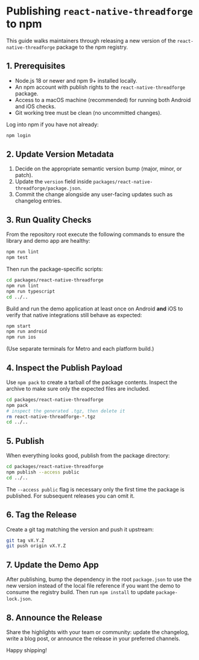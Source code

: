 # Publishing `react-native-threadforge` to npm

This guide walks maintainers through releasing a new version of the
`react-native-threadforge` package to the npm registry.

## 1. Prerequisites

- Node.js 18 or newer and npm 9+ installed locally.
- An npm account with publish rights to the `react-native-threadforge` package.
- Access to a macOS machine (recommended) for running both Android and iOS checks.
- Git working tree must be clean (no uncommitted changes).

Log into npm if you have not already:

```bash
npm login
```

## 2. Update Version Metadata

1. Decide on the appropriate semantic version bump (major, minor, or patch).
2. Update the `version` field inside `packages/react-native-threadforge/package.json`.
3. Commit the change alongside any user-facing updates such as changelog entries.

## 3. Run Quality Checks

From the repository root execute the following commands to ensure the library and demo
app are healthy:

```bash
npm run lint
npm test
```

Then run the package-specific scripts:

```bash
cd packages/react-native-threadforge
npm run lint
npm run typescript
cd ../..
```

Build and run the demo application at least once on Android **and** iOS to verify that
native integrations still behave as expected:

```bash
npm start
npm run android
npm run ios
```

(Use separate terminals for Metro and each platform build.)

## 4. Inspect the Publish Payload

Use `npm pack` to create a tarball of the package contents. Inspect the archive to make
sure only the expected files are included.

```bash
cd packages/react-native-threadforge
npm pack
# inspect the generated .tgz, then delete it
rm react-native-threadforge-*.tgz
cd ../..
```

## 5. Publish

When everything looks good, publish from the package directory:

```bash
cd packages/react-native-threadforge
npm publish --access public
cd ../..
```

The `--access public` flag is necessary only the first time the package is published.
For subsequent releases you can omit it.

## 6. Tag the Release

Create a git tag matching the version and push it upstream:

```bash
git tag vX.Y.Z
git push origin vX.Y.Z
```

## 7. Update the Demo App

After publishing, bump the dependency in the root `package.json` to use the new version
instead of the local file reference if you want the demo to consume the registry build.
Then run `npm install` to update `package-lock.json`.

## 8. Announce the Release

Share the highlights with your team or community: update the changelog, write a blog
post, or announce the release in your preferred channels.

Happy shipping!

